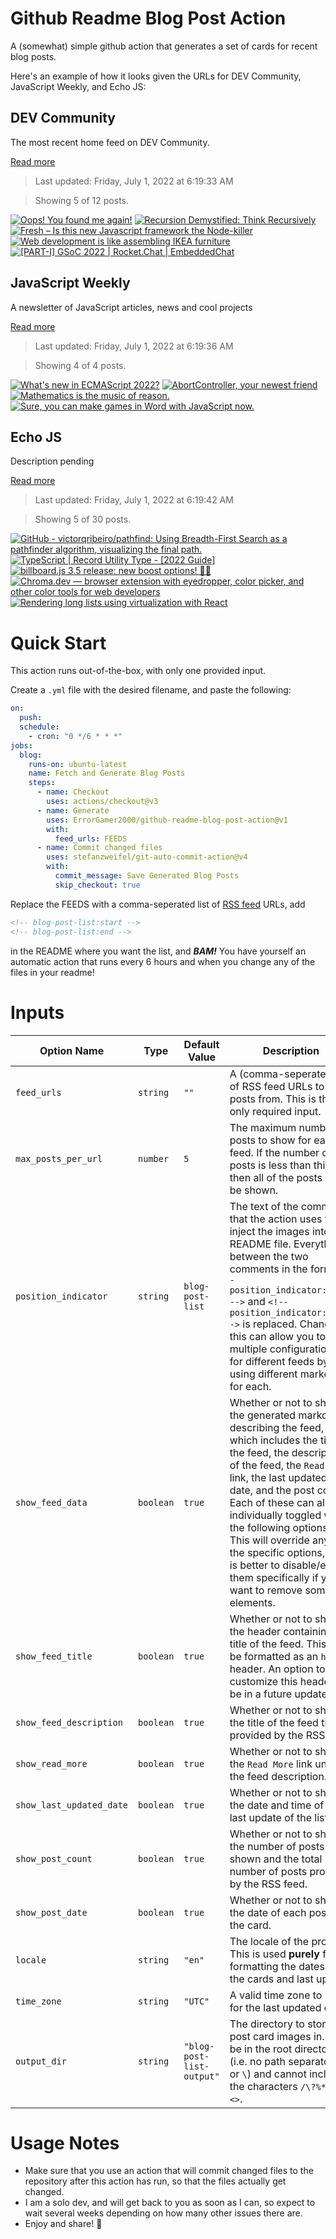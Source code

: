 # Github Readme Blog Post Action

A (somewhat) simple github action that generates a set of cards for recent blog posts.

Here's an example of how it looks given the URLs for DEV Community, JavaScript Weekly, and Echo JS:

<!-- post-list:start -->
## DEV Community

The most recent home feed on DEV Community.

[Read more](https://dev.to)
> Last updated: Friday, July 1, 2022 at 6:19:33 AM

> Showing 5 of 12 posts.

[![Oops! You found me again!](https://raw.githubusercontent.com/ErrorGamer2000/github-readme-blog-post-action/main/generated_files/DEV_Community/Oops!_You_found_me_again!.svg)](https://dev.to/ayyash/oops-you-found-me-again-28m6)
[![Recursion Demystified: Think Recursively](https://raw.githubusercontent.com/ErrorGamer2000/github-readme-blog-post-action/main/generated_files/DEV_Community/Recursion_Demystified__Think_Recursively.svg)](https://dev.to/emma_donery/recursion-demystified-think-recursively-58g5)
[![Fresh – Is this new Javascript framework the Node-killer](https://raw.githubusercontent.com/ErrorGamer2000/github-readme-blog-post-action/main/generated_files/DEV_Community/Fresh_–_Is_this_new_Javascript_framework_the_Node-killer.svg)](https://dev.to/codesphere/fresh-is-this-new-javascript-framework-the-node-killer-4dgn)
[![Web development is like assembling IKEA furniture](https://raw.githubusercontent.com/ErrorGamer2000/github-readme-blog-post-action/main/generated_files/DEV_Community/Web_development_is_like_assembling_IKEA_furniture.svg)](https://dev.to/codepo8/web-development-is-like-assembling-ikea-furniture-1na8)
[![[PART-I] GSoC 2022 | Rocket.Chat | EmbeddedChat](https://raw.githubusercontent.com/ErrorGamer2000/github-readme-blog-post-action/main/generated_files/DEV_Community/[PART-I]_GSoC_2022___Rocket.Chat___EmbeddedChat.svg)](https://dev.to/sidmohanty11/part-i-gsoc-2022-rocketchat-embeddedchat-3njh)


## JavaScript Weekly

A newsletter of JavaScript articles, news and cool projects

[Read more](https://javascriptweekly.com/)
> Last updated: Friday, July 1, 2022 at 6:19:36 AM

> Showing 4 of 4 posts.

[![What's new in ECMAScript 2022?](https://raw.githubusercontent.com/ErrorGamer2000/github-readme-blog-post-action/main/generated_files/JavaScript_Weekly/What's_new_in_ECMAScript_2022_.svg)](https://javascriptweekly.com/issues/595)
[![AbortController, your newest friend](https://raw.githubusercontent.com/ErrorGamer2000/github-readme-blog-post-action/main/generated_files/JavaScript_Weekly/AbortController__your_newest_friend.svg)](https://javascriptweekly.com/issues/594)
[![Mathematics is the music of reason.](https://raw.githubusercontent.com/ErrorGamer2000/github-readme-blog-post-action/main/generated_files/JavaScript_Weekly/Mathematics_is_the_music_of_reason..svg)](https://javascriptweekly.com/issues/593)
[![Sure, you can make games in Word with JavaScript now.](https://raw.githubusercontent.com/ErrorGamer2000/github-readme-blog-post-action/main/generated_files/JavaScript_Weekly/Sure__you_can_make_games_in_Word_with_JavaScript_now..svg)](https://javascriptweekly.com/issues/592)


## Echo JS

Description pending

[Read more](
http://www.echojs.com
)
> Last updated: Friday, July 1, 2022 at 6:19:42 AM

> Showing 5 of 30 posts.

[![GitHub - victorqribeiro/pathfind: Using Breadth-First Search as a pathfinder algorithm, visualizing the final path.](https://raw.githubusercontent.com/ErrorGamer2000/github-readme-blog-post-action/main/generated_files/_Echo_JS_/GitHub_-_victorqribeiro_pathfind__Using_Breadth-First_Search_as_a_pathfinder_algorithm__visualizing_the_final_path..svg)](https://github.com/victorqribeiro/pathfind)
[![TypeScript | Record Utility Type - [2022 Guide]](https://raw.githubusercontent.com/ErrorGamer2000/github-readme-blog-post-action/main/generated_files/_Echo_JS_/TypeScript___Record_Utility_Type_-_[2022_Guide].svg)](https://daily-dev-tips.com/posts/the-record-utulity-type-in-typescript/)
[![billboard.js 3.5 release: new boost options! 🚀💥](https://raw.githubusercontent.com/ErrorGamer2000/github-readme-blog-post-action/main/generated_files/_Echo_JS_/billboard.js_3.5_release__new_boost_options!_🚀💥.svg)](https://netil.medium.com/billboard-js-3-5-release-new-boost-options-7c951e576076)
[![
Chroma.dev — browser extension with eyedropper, color picker, and other color tools for web developers
](https://raw.githubusercontent.com/ErrorGamer2000/github-readme-blog-post-action/main/generated_files/_Echo_JS_/_Chroma.dev_—_browser_extension_with_eyedropper__color_picker__and_other_color_tools_for_web_developers_.svg)](
https://chroma.dev
)
[![Rendering long lists using virtualization with React](https://raw.githubusercontent.com/ErrorGamer2000/github-readme-blog-post-action/main/generated_files/_Echo_JS_/Rendering_long_lists_using_virtualization_with_React.svg)](http://wanago.io/2022/06/27/long-lists-react-virtualization/)


<!-- post-list:end -->

# Quick Start

This action runs out-of-the-box, with only one provided input.

Create a `.yml` file with the desired filename, and paste the following:

```yml
on:
  push:
  schedule:
    - cron: "0 */6 * * *"
jobs:
  blog:
    runs-on: ubuntu-latest
    name: Fetch and Generate Blog Posts
    steps:
      - name: Checkout
        uses: actions/checkout@v3
      - name: Generate
        uses: ErrorGamer2000/github-readme-blog-post-action@v1
        with:
          feed_urls: FEEDS
      - name: Commit changed files
        uses: stefanzweifel/git-auto-commit-action@v4
        with:
          commit_message: Save Generated Blog Posts
          skip_checkout: true
```

Replace the FEEDS with a comma-seperated list of [RSS feed](https://rss.com/blog/how-do-rss-feeds-work/) URLs, add

```md
<!-- blog-post-list:start -->
<!-- blog-post-list:end -->
```

in the README where you want the list, and **_BAM!_** You have yourself an automatic action that runs every 6 hours and when you change any of the files in your readme!

# Inputs

<table>
  <thead>
    <tr>
      <th>Option Name</th>
      <th>Type</th>
      <th>Default Value</th>
      <th>Description</th>
    </tr>
  </thead>
  <tbody>
    <tr>
      <td><code>feed_urls</code></td>
      <td><code>string</code></td>
      <td><code>""</code></td>
      <td>A (comma-seperated) list of RSS feed URLs to load posts from. This is the only required input.</td>
    </tr>
    <tr>
      <td><code>max_posts_per_url</code></td>
      <td><code>number</code></td>
      <td><code>5</code></td>
      <td>The maximum number of posts to show for each feed. If the number of posts is less than this, then all of the posts will be shown.</td>
    </tr>
    <tr>
      <td><code>position_indicator</code></td>
      <td><code>string</code></td>
      <td><code>blog-post-list</code></td>
      <td>The text of the comments that the action uses to inject the images into the README file. Everything between the two comments in the form <code>&lt;!-- position_indicator:start --&gt;</code> and <code>&lt;!-- position_indicator:end --&gt;</code> is replaced. Changing this can allow you to use multiple configurations for different feeds by using different markers for each.</td>
    </tr>
    <tr>
      <td><code>show_feed_data</code></td>
      <td><code>boolean</code></td>
      <td><code>true</code></td>
      <td>Whether or not to show the generated markdown describing the feed, which includes the title of the feed, the description of the feed, the <code>Read More</code> link, the last updated date, and the post count. Each of these can also be individually toggled with the following options. This will override any of the specific options, so it is better to disable/enable them specifically if you want to remove some elements.</td>
    </tr>
    <tr>
      <td><code>show_feed_title</code></td>
      <td><code>boolean</code></td>
      <td><code>true</code></td>
      <td>Whether or not to show the header containing the title of the feed. This will be formatted as an <code>h2</code> header. An option to customize this header will be in a future update.</td>
    </tr>
    <tr>
      <td><code>show_feed_description</code></td>
      <td><code>boolean</code></td>
      <td><code>true</code></td>
      <td>Whether or not to show the title of the feed that is provided by the RSS feed.</td>
    </tr>
    <tr>
      <td><code>show_read_more</code></td>
      <td><code>boolean</code></td>
      <td><code>true</code></td>
      <td>Whether or not to show the <code>Read More</code> link under the feed description.</td>
    </tr>
    <tr>
      <td><code>show_last_updated_date</code></td>
      <td><code>boolean</code></td>
      <td><code>true</code></td>
      <td>Whether or not to show the date and time of the last update of the list.</td>
    </tr>
    <tr>
      <td><code>show_post_count</code></td>
      <td><code>boolean</code></td>
      <td><code>true</code></td>
      <td>Whether or not to show the number of posts shown and the total number of posts provided by the RSS feed.</td>
    </tr>
    <tr>
      <td><code>show_post_date</code></td>
      <td><code>boolean</code></td>
      <td><code>true</code></td>
      <td>Whether or not to show the date of each post on the card.</td>
    </tr>
    <tr>
      <td><code>locale</code></td>
      <td><code>string</code></td>
      <td><code>"en"</code></td>
      <td>The locale of the project. This is used <strong>purely</strong> for formatting the dates of the cards and last update.</td>
    </tr>
    <tr>
      <td><code>time_zone</code></td>
      <td><code>string</code></td>
      <td><code>"UTC"</code></td>
      <td>A valid time zone to use for the last updated date.</td>
    </tr>
    <tr>
      <td><code>output_dir</code></td>
      <td><code>string</code></td>
      <td><code>"blog-post-list-output"</code></td>
      <td>The directory to store the post card images in. Must be in the root directory (i.e. no path separators <code>/</code> or <code>\</code>) and cannot include the characters <code>/\?%*:|"&lt;&gt;</code>.</td>
    </tr>
<!--
    <tr>
      <td><code></code></td>
      <td><cde></cde></td>
      <td><code></code></td>
      <td></td>
    </tr>
-->
  </tbody>
</table>

# Usage Notes

- Make sure that you use an action that will commit changed files to the repository after this action has run, so that the files actually get changed.
- I am a solo dev, and will get back to you as soon as I can, so expect to wait several weeks depending on how many other issues there are.
- Enjoy and share! 🤗
